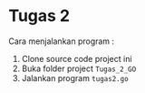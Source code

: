 # Tugas 2

Cara menjalankan program :

1. Clone source code project ini
2. Buka folder project `Tugas_2_GO`
3. Jalankan program `tugas2.go`
